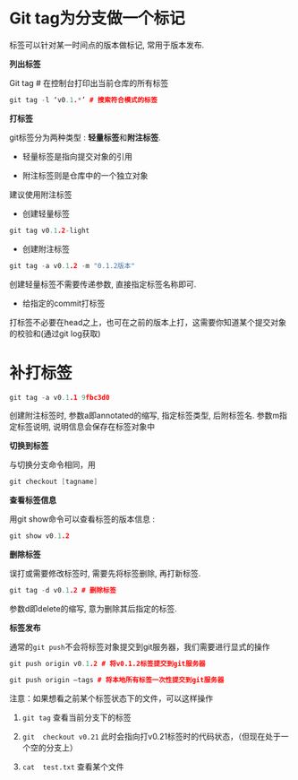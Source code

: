 Git tag为分支做一个标记
=======


标签可以针对某一时间点的版本做标记, 常用于版本发布.

**列出标签**


Git tag # 在控制台打印出当前仓库的所有标签


```cpp
git tag -l ‘v0.1.*’ # 搜索符合模式的标签
```

**打标签**

git标签分为两种类型 : **轻量标签**和**附注标签**.

*	轻量标签是指向提交对象的引用

*	附注标签则是仓库中的一个独立对象

建议使用附注标签


*	创建轻量标签

```cpp
git tag v0.1.2-light
```

*	创建附注标签

```cpp
git tag -a v0.1.2 -m "0.1.2版本"
```

创建轻量标签不需要传递参数, 直接指定标签名称即可.


*	给指定的commit打标签

打标签不必要在head之上，也可在之前的版本上打，这需要你知道某个提交对象的校验和(通过git log获取)

# 补打标签

```cpp
git tag -a v0.1.1 9fbc3d0
```


创建附注标签时, 参数a即annotated的缩写, 指定标签类型, 后附标签名. 参数m指定标签说明, 说明信息会保存在标签对象中

**切换到标签**

与切换分支命令相同，用

```cpp
git checkout [tagname]
```

**查看标签信息**

用git show命令可以查看标签的版本信息 :

```cpp
git show v0.1.2
```


**删除标签**

误打或需要修改标签时, 需要先将标签删除, 再打新标签.

```cpp
git tag -d v0.1.2 # 删除标签
```

参数d即delete的缩写, 意为删除其后指定的标签.


**标签发布**

通常的`git push`不会将标签对象提交到git服务器，我们需要进行显式的操作

```cpp
git push origin v0.1.2 # 将v0.1.2标签提交到git服务器

git push origin –tags # 将本地所有标签一次性提交到git服务器
```



注意：如果想看之前某个标签状态下的文件，可以这样操作

1.	`git tag`   查看当前分支下的标签

2.	`git  checkout v0.21`   此时会指向打v0.21标签时的代码状态，（但现在处于一个空的分支上）

3. 	`cat  test.txt`   查看某个文件

